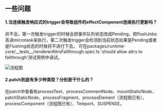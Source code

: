 ## 一些问题
#### 1.当连续触发响应式的trigger会导致组件的effectComponent连续执行更新吗？
并不会。第一次触发trigger的时候会把事件队列状态改成Pending，把flushJobs丢进microtask来执行，第二次触发trigger会检测到当前状态如果是Pending或者是Flushing状态的时候将不进行下去。
可在packages/runtime-core/\_\_tests\_\_/rendererAttrsFallthrough.spec.ts 'should allow attrs to fallthrough'测试用例中调试。

![流程图](https://res.psy-1.com/FuStWNAasmJ0eOOjTm_nC_7ON0uz)

#### 2.patch到底有多少种类型？分别是干什么的？
在patch中查看有processText、processCommentNode、mountStaticNode、patchStaticNode、processFragment、processElement（流程图已有）、processComponent（流程图已有）、Teleport、SUSPENSE。
